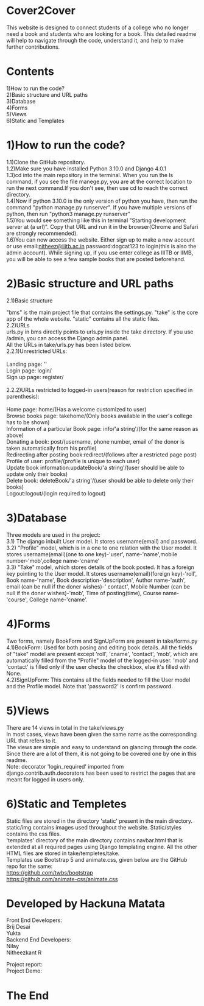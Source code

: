 # Cover2Cover
This website is designed to connect students of a college who no longer need a book and students who are looking for a book.
This detailed readme will help to navigate through the code, understand it, and help to make further contributions.
# Contents
1)How to run the code?\
2)Basic structure and URL paths\
3)Database\
4)Forms\
5)Views\
6)Static and Templates
# 1)How to run the code?
1.1)Clone the GitHub repository.\
1.2)Make sure you have installed Python 3.10.0 and Django 4.0.1\
1.3)cd into the main repository in the terminal. When you run the ls command, if you see the file manege.py, you are at the correct location to run the next command.If you don't see, then use cd to reach the correct directory.\
1.4)Now if python 3.10.0 is the only version of python you have, then run the command "python manage.py runserver". If you have multiple versions of python, then run "python3 manage.py runserver"\
1.5)You would see something like this in terminal "Starting development server at (a url)". Copy that URL and run it in the browser(Chrome and Safari are strongly recommended).\
1.6)You can now access the website. Either sign up to make a new account or use email:nitheez@iiitb.ac.in password:dogcat123 to login(this is also the admin account). While signing up, if you use enter college as IIITB or IIMB, you will be able to see a few sample books that are posted beforehand.
# 2)Basic structure and URL paths
2.1)Basic structure

"bms" is the main project file that contains the settings.py. "take" is the core app of the whole website. "static" contains all the static files.  
2.2)URLs\
urls.py in bms directly points to urls.py inside the take directory. If you use /admin, you can access the Django admin panel.\
All the URLs in take/urls.py has been listed below.\
2.2.1)Unrestricted URLs:\
\
Landing page: ''\
Login page: login/\
Sign up page: register/\
\
2.2.2)URLs restricted to logged-in users(reason for restriction specified in parenthesis):\
\
Home page: home/(Has a welcome customized to user)\
Browse books page: takehome/(Only books available in the user's college has to be shown)\
Information of a particular Book page: info/'a string'/(for the same reason as above)\
Donating a book: post/(username, phone number, email of the donor is taken automatically from his profile)\
Redirecting after posting book:redirect/(follows after a restricted page post)\
Profile of user: profile/(profile is unique to each user)\
Update book information:updateBook/'a string'/(user should be able to update only their books)\
Delete book: deleteBook/'a string'/(user should be able to delete only their books)\
Logout:logout/(login required to logout)

# 3)Database
Three models are used in the project:\
3.1) The django inbuilt User model. It stores username(email) and password.\
3.2) "Profile" model, which is in a one to one relation with the User model. It stores username(email)(one to one key)-'user', name-'name',mobile number-'mob',college name-'cname'\
3.3) "Take" model, which stores details of the book posted. It has a foreign key pointing to the User model. It stores username(email)(foreign key)-'roll', Book name-'name', Book description-'description', Author name-'auth', email (can be null if the doner wishes)-' contact', Mobile Number (can be null if the doner wishes)-'mob', Time of posting(time), Course name-'course', College name-'cname'.

# 4)Forms
Two forms, namely BookForm and SignUpForm are present in take/forms.py\
4.1)BookForm: Used for both posing and editing book details. All the fields of "take" model are present except 'roll', 'cname', 'contact', 'mob', which are automatically filled from the "Profile" model of the logged-in user. 'mob' and 'contact' is filled only if the user checks the checkbox, else it's filled with None.\
4.2)SignUpForm: This contains all the fields needed to fill the User model and the Profile model. Note that 'password2' is confirm password.

# 5)Views
There are 14 views in total in the take/views.py\
In most cases, views have been given the same name as the corresponding URL that refers to it.\
The views are simple and easy to understand on glancing through the code. Since there are a lot of them, it is not going to be covered one by one in this readme.\
Note: decorator 'login_required' imported from django.contrib.auth.decorators has been used to restrict the pages that are meant for logged in users only.

# 6)Static and Templetes
Static files are stored in the directory 'static' present in the main directory. static/img contains images used throughout the website. Static/styles contains the css files.\
'templates' directory of the main directory contains navbar.html that is extended at all required pages using Django templating engine. All the other HTML files are stored in take/templetes/take.\
Templates use Bootstrap 5 and animate.css, given below are the GitHub repo for the same:\
https://github.com/twbs/bootstrap \
https://github.com/animate-css/animate.css

# Developed by Hackuna Matata
Front End Developers:\
Brij Desai\
Yukta\
Backend End Developers:\
Nilay\
Nitheezkant R

Project report:\
Project Demo:

# The End

